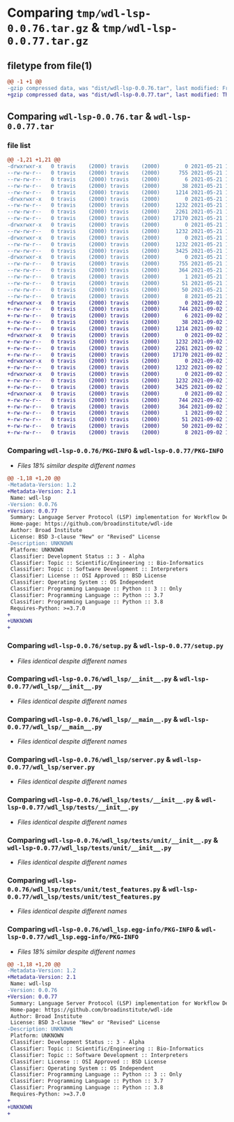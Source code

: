 # Comparing `tmp/wdl-lsp-0.0.76.tar.gz` & `tmp/wdl-lsp-0.0.77.tar.gz`

## filetype from file(1)

```diff
@@ -1 +1 @@
-gzip compressed data, was "dist/wdl-lsp-0.0.76.tar", last modified: Fri May 21 17:30:00 2021, max compression
+gzip compressed data, was "dist/wdl-lsp-0.0.77.tar", last modified: Thu Sep  2 16:23:44 2021, max compression
```

## Comparing `wdl-lsp-0.0.76.tar` & `wdl-lsp-0.0.77.tar`

### file list

```diff
@@ -1,21 +1,21 @@
-drwxrwxr-x   0 travis    (2000) travis    (2000)        0 2021-05-21 17:30:00.000000 wdl-lsp-0.0.76/
--rw-rw-r--   0 travis    (2000) travis    (2000)      755 2021-05-21 17:30:00.000000 wdl-lsp-0.0.76/PKG-INFO
--rw-rw-r--   0 travis    (2000) travis    (2000)        6 2021-05-21 17:29:52.000000 wdl-lsp-0.0.76/requirements.txt
--rw-rw-r--   0 travis    (2000) travis    (2000)       38 2021-05-21 17:30:00.000000 wdl-lsp-0.0.76/setup.cfg
--rw-rw-r--   0 travis    (2000) travis    (2000)     1214 2021-05-21 17:29:52.000000 wdl-lsp-0.0.76/setup.py
-drwxrwxr-x   0 travis    (2000) travis    (2000)        0 2021-05-21 17:30:00.000000 wdl-lsp-0.0.76/wdl_lsp/
--rw-rw-r--   0 travis    (2000) travis    (2000)     1232 2021-05-21 17:29:52.000000 wdl-lsp-0.0.76/wdl_lsp/__init__.py
--rw-rw-r--   0 travis    (2000) travis    (2000)     2261 2021-05-21 17:29:52.000000 wdl-lsp-0.0.76/wdl_lsp/__main__.py
--rw-rw-r--   0 travis    (2000) travis    (2000)    17170 2021-05-21 17:29:52.000000 wdl-lsp-0.0.76/wdl_lsp/server.py
-drwxrwxr-x   0 travis    (2000) travis    (2000)        0 2021-05-21 17:30:00.000000 wdl-lsp-0.0.76/wdl_lsp/tests/
--rw-rw-r--   0 travis    (2000) travis    (2000)     1232 2021-05-21 17:29:52.000000 wdl-lsp-0.0.76/wdl_lsp/tests/__init__.py
-drwxrwxr-x   0 travis    (2000) travis    (2000)        0 2021-05-21 17:30:00.000000 wdl-lsp-0.0.76/wdl_lsp/tests/unit/
--rw-rw-r--   0 travis    (2000) travis    (2000)     1232 2021-05-21 17:29:52.000000 wdl-lsp-0.0.76/wdl_lsp/tests/unit/__init__.py
--rw-rw-r--   0 travis    (2000) travis    (2000)     3425 2021-05-21 17:29:52.000000 wdl-lsp-0.0.76/wdl_lsp/tests/unit/test_features.py
-drwxrwxr-x   0 travis    (2000) travis    (2000)        0 2021-05-21 17:30:00.000000 wdl-lsp-0.0.76/wdl_lsp.egg-info/
--rw-rw-r--   0 travis    (2000) travis    (2000)      755 2021-05-21 17:30:00.000000 wdl-lsp-0.0.76/wdl_lsp.egg-info/PKG-INFO
--rw-rw-r--   0 travis    (2000) travis    (2000)      364 2021-05-21 17:30:00.000000 wdl-lsp-0.0.76/wdl_lsp.egg-info/SOURCES.txt
--rw-rw-r--   0 travis    (2000) travis    (2000)        1 2021-05-21 17:30:00.000000 wdl-lsp-0.0.76/wdl_lsp.egg-info/dependency_links.txt
--rw-rw-r--   0 travis    (2000) travis    (2000)       51 2021-05-21 17:30:00.000000 wdl-lsp-0.0.76/wdl_lsp.egg-info/entry_points.txt
--rw-rw-r--   0 travis    (2000) travis    (2000)       50 2021-05-21 17:30:00.000000 wdl-lsp-0.0.76/wdl_lsp.egg-info/requires.txt
--rw-rw-r--   0 travis    (2000) travis    (2000)        8 2021-05-21 17:30:00.000000 wdl-lsp-0.0.76/wdl_lsp.egg-info/top_level.txt
+drwxrwxr-x   0 travis    (2000) travis    (2000)        0 2021-09-02 16:23:44.000000 wdl-lsp-0.0.77/
+-rw-rw-r--   0 travis    (2000) travis    (2000)      744 2021-09-02 16:23:44.000000 wdl-lsp-0.0.77/PKG-INFO
+-rw-rw-r--   0 travis    (2000) travis    (2000)        6 2021-09-02 16:23:36.000000 wdl-lsp-0.0.77/requirements.txt
+-rw-rw-r--   0 travis    (2000) travis    (2000)       38 2021-09-02 16:23:44.000000 wdl-lsp-0.0.77/setup.cfg
+-rw-rw-r--   0 travis    (2000) travis    (2000)     1214 2021-09-02 16:23:36.000000 wdl-lsp-0.0.77/setup.py
+drwxrwxr-x   0 travis    (2000) travis    (2000)        0 2021-09-02 16:23:44.000000 wdl-lsp-0.0.77/wdl_lsp/
+-rw-rw-r--   0 travis    (2000) travis    (2000)     1232 2021-09-02 16:23:36.000000 wdl-lsp-0.0.77/wdl_lsp/__init__.py
+-rw-rw-r--   0 travis    (2000) travis    (2000)     2261 2021-09-02 16:23:36.000000 wdl-lsp-0.0.77/wdl_lsp/__main__.py
+-rw-rw-r--   0 travis    (2000) travis    (2000)    17170 2021-09-02 16:23:36.000000 wdl-lsp-0.0.77/wdl_lsp/server.py
+drwxrwxr-x   0 travis    (2000) travis    (2000)        0 2021-09-02 16:23:44.000000 wdl-lsp-0.0.77/wdl_lsp/tests/
+-rw-rw-r--   0 travis    (2000) travis    (2000)     1232 2021-09-02 16:23:36.000000 wdl-lsp-0.0.77/wdl_lsp/tests/__init__.py
+drwxrwxr-x   0 travis    (2000) travis    (2000)        0 2021-09-02 16:23:44.000000 wdl-lsp-0.0.77/wdl_lsp/tests/unit/
+-rw-rw-r--   0 travis    (2000) travis    (2000)     1232 2021-09-02 16:23:36.000000 wdl-lsp-0.0.77/wdl_lsp/tests/unit/__init__.py
+-rw-rw-r--   0 travis    (2000) travis    (2000)     3425 2021-09-02 16:23:36.000000 wdl-lsp-0.0.77/wdl_lsp/tests/unit/test_features.py
+drwxrwxr-x   0 travis    (2000) travis    (2000)        0 2021-09-02 16:23:44.000000 wdl-lsp-0.0.77/wdl_lsp.egg-info/
+-rw-rw-r--   0 travis    (2000) travis    (2000)      744 2021-09-02 16:23:44.000000 wdl-lsp-0.0.77/wdl_lsp.egg-info/PKG-INFO
+-rw-rw-r--   0 travis    (2000) travis    (2000)      364 2021-09-02 16:23:44.000000 wdl-lsp-0.0.77/wdl_lsp.egg-info/SOURCES.txt
+-rw-rw-r--   0 travis    (2000) travis    (2000)        1 2021-09-02 16:23:44.000000 wdl-lsp-0.0.77/wdl_lsp.egg-info/dependency_links.txt
+-rw-rw-r--   0 travis    (2000) travis    (2000)       51 2021-09-02 16:23:44.000000 wdl-lsp-0.0.77/wdl_lsp.egg-info/entry_points.txt
+-rw-rw-r--   0 travis    (2000) travis    (2000)       50 2021-09-02 16:23:44.000000 wdl-lsp-0.0.77/wdl_lsp.egg-info/requires.txt
+-rw-rw-r--   0 travis    (2000) travis    (2000)        8 2021-09-02 16:23:44.000000 wdl-lsp-0.0.77/wdl_lsp.egg-info/top_level.txt
```

### Comparing `wdl-lsp-0.0.76/PKG-INFO` & `wdl-lsp-0.0.77/PKG-INFO`

 * *Files 18% similar despite different names*

```diff
@@ -1,18 +1,20 @@
-Metadata-Version: 1.2
+Metadata-Version: 2.1
 Name: wdl-lsp
-Version: 0.0.76
+Version: 0.0.77
 Summary: Language Server Protocol (LSP) implementation for Workflow Definition Language (WDL)
 Home-page: https://github.com/broadinstitute/wdl-ide
 Author: Broad Institute
 License: BSD 3-clause "New" or "Revised" License
-Description: UNKNOWN
 Platform: UNKNOWN
 Classifier: Development Status :: 3 - Alpha
 Classifier: Topic :: Scientific/Engineering :: Bio-Informatics
 Classifier: Topic :: Software Development :: Interpreters
 Classifier: License :: OSI Approved :: BSD License
 Classifier: Operating System :: OS Independent
 Classifier: Programming Language :: Python :: 3 :: Only
 Classifier: Programming Language :: Python :: 3.7
 Classifier: Programming Language :: Python :: 3.8
 Requires-Python: >=3.7.0
+
+UNKNOWN
+
```

### Comparing `wdl-lsp-0.0.76/setup.py` & `wdl-lsp-0.0.77/setup.py`

 * *Files identical despite different names*

### Comparing `wdl-lsp-0.0.76/wdl_lsp/__init__.py` & `wdl-lsp-0.0.77/wdl_lsp/__init__.py`

 * *Files identical despite different names*

### Comparing `wdl-lsp-0.0.76/wdl_lsp/__main__.py` & `wdl-lsp-0.0.77/wdl_lsp/__main__.py`

 * *Files identical despite different names*

### Comparing `wdl-lsp-0.0.76/wdl_lsp/server.py` & `wdl-lsp-0.0.77/wdl_lsp/server.py`

 * *Files identical despite different names*

### Comparing `wdl-lsp-0.0.76/wdl_lsp/tests/__init__.py` & `wdl-lsp-0.0.77/wdl_lsp/tests/__init__.py`

 * *Files identical despite different names*

### Comparing `wdl-lsp-0.0.76/wdl_lsp/tests/unit/__init__.py` & `wdl-lsp-0.0.77/wdl_lsp/tests/unit/__init__.py`

 * *Files identical despite different names*

### Comparing `wdl-lsp-0.0.76/wdl_lsp/tests/unit/test_features.py` & `wdl-lsp-0.0.77/wdl_lsp/tests/unit/test_features.py`

 * *Files identical despite different names*

### Comparing `wdl-lsp-0.0.76/wdl_lsp.egg-info/PKG-INFO` & `wdl-lsp-0.0.77/wdl_lsp.egg-info/PKG-INFO`

 * *Files 18% similar despite different names*

```diff
@@ -1,18 +1,20 @@
-Metadata-Version: 1.2
+Metadata-Version: 2.1
 Name: wdl-lsp
-Version: 0.0.76
+Version: 0.0.77
 Summary: Language Server Protocol (LSP) implementation for Workflow Definition Language (WDL)
 Home-page: https://github.com/broadinstitute/wdl-ide
 Author: Broad Institute
 License: BSD 3-clause "New" or "Revised" License
-Description: UNKNOWN
 Platform: UNKNOWN
 Classifier: Development Status :: 3 - Alpha
 Classifier: Topic :: Scientific/Engineering :: Bio-Informatics
 Classifier: Topic :: Software Development :: Interpreters
 Classifier: License :: OSI Approved :: BSD License
 Classifier: Operating System :: OS Independent
 Classifier: Programming Language :: Python :: 3 :: Only
 Classifier: Programming Language :: Python :: 3.7
 Classifier: Programming Language :: Python :: 3.8
 Requires-Python: >=3.7.0
+
+UNKNOWN
+
```

